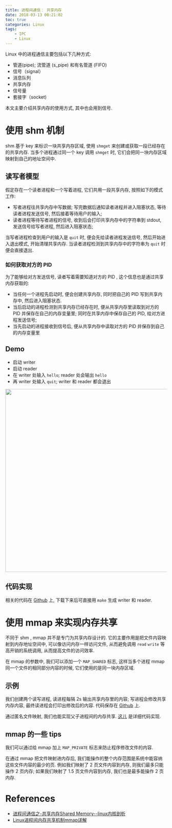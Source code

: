 ```yaml
---
title: 进程间通信： 共享内存
date: 2018-03-13 00:21:02
toc: true
categories: Linux
tags:
    - IPC
    - Linux
---
```


Linux 中的进程通信主要包括以下几种方式:

* 管道(pipe); 流管道 (s_pipe) 和有名管道 (FIFO)
* 信号（signal）
* 消息队列
* 共享内存
* 信号量
* 套接字（socket)

本文主要介绍共享内存的使用方式, 其中也会用到信号.

<!--more-->

# 使用 shm 机制

shm 基于 key 来标识一块共享内存区域, 使用 `shmget` 来创建或获取一段已经存在的共享内存.
当多个进程通过同一个 key 调用 `shmget` 时, 它们会把同一块内存区域映射到自己的地址空间中.

## 读写者模型

假定存在一个读者进程和一个写着进程, 它们共用一段共享内存, 按照如下的模式工作:

* 写者进程往共享内存中写数据; 写完数据后通知读者进程并进入阻塞状态, 等待读者进程发送信号, 然后接着等待用户的输入;
* 读者进程等待写者进程的信号, 收到后会打印共享内存中的字符串到 stdout, 发送信号给写者进程, 然后进入阻塞状态;

当写者进程检查到用户的输入是 `quit` 时, 便会先给读者进程发送信号, 然后开始进入退出模式, 开始清理共享内存.
当读者进程检测到共享内存中的字符串为 `quit` 时便会直接退出.

### 如何获取对方的 PID

为了能够给对方发送信号, 读者写着需要知道对方的 PID , 这个信息也是通过共享内存获取的:

* 当任何一个进程先启动时, 便会创建共享内存, 同时把自己的 PID 写到共享内存中, 然后进入阻塞状态.
* 当后启动的进程检测到共享内存已经存在时, 便从共享内存里读取到对方的 PID 并保存在自己的内存变量里; 同时在共享内存中保存自己的 PID, 给对方进程发送信号;
* 当先启动的进程接收到信号后, 便从共享内存中读取对方的 PID 并保存到自己的内存变量里

## Demo

* 启动 writer
* 启动 reader
* 在 writer 处输入 `hello`; reader 处会输出 `hello`
* 再 writer 处输入 `quit`; writer 和 reader 都会退出

<img src="http://on2hdrotz.bkt.clouddn.com/blog/1520873559834.png" width="570"/>

## 代码实现

相关的代码在 [Github](https://github.com/hiberabyss/JustDoIt/tree/master/ShareMemory) 上,
下载下来后可直接用 `make` 生成 writer 和 reader.

# 使用 mmap 来实现内存共享

不同于 shm , mmap 并不是专门为共享内存设计的. 它的主要作用是把文件内容映射到内存地址空间中,
可以像访问内存一样访问文件, 从而避免调用 `read` `write` 等高开销的系统调用, 从而提高文件的访问效率.

在 mmap 的参数中, 我们可以添加一个 `MAP_SHARED` 标志, 这样当多个进程 mmap 同一个文件的相同部分内容的时候,
它们使用的是同一块内存区域.

## 示例

我们创建两个读写进程, 读进程每隔 2s 输出共享内存里的内容; 写进程会修改共享内存内容, 最终读进程会打印出修改后的内容.
代码保存在 [Github](https://github.com/hiberabyss/JustDoIt/tree/master/ShareMemory/mmap) 上.

通过匿名文件映射, 我们也能实现父子进程间的内存共享. [这儿](https://github.com/hiberabyss/JustDoIt/blob/master/ShareMemory/mmap/anonymous.c)
是详细代码实现.

## mmap 的一些 tips

我们可以通过给 mmap 加上 `MAP_PRIVATE` 标志来防止程序修改文件的内容.

在通过 mmap 把文件映射进内存后, 我们能操作的整个内存范围是系统中能容纳这些文件内容的最少的页.
例如我们映射了 2 页文件内容到内存, 则我们最多只能操作 2 页内存; 如果我们映射了 1.5 页文件内容到内存,
我们也是最多能操作 2 页内存.

# References

- [进程间通信之-共享内存Shared Memory--linux内核剖析](http://blog.csdn.net/gatieme/article/details/51005811)
- [Linux进程间内存共享机制mmap详解](http://blog.csdn.net/maverick1990/article/details/48050975)
